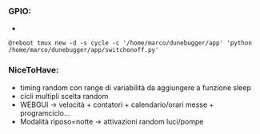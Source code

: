### GPIO:
- 

```@reboot tmux new -d -s cycle -c '/home/marco/dunebugger/app' 'python /home/marco/dunebugger/app/switchonoff.py'```






### NiceToHave:
- timing random con range di variabilità da aggiungere a funzione sleep
- cicli multipli scelta random
- WEBGUI -> velocità + contatori + calendario/orari messe + programciclo...
- Modalità riposo=notte -> attivazioni random luci/pompe




